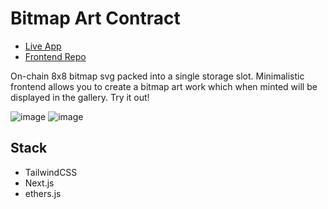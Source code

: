# Bitmap Art Contract

- [Live App](https://bitmap-art.vercel.app/all)
- [Frontend Repo](https://github.com/jtardioli/bitmap-art-frontend)

On-chain 8x8 bitmap svg packed into a single storage slot. Minimalistic frontend allows you to create a bitmap art work which when minted will be displayed in the gallery. Try it out!

![image](https://user-images.githubusercontent.com/85530348/185271555-42bec64f-9b53-4fe2-8361-2c3b17e89f7b.png)
![image](https://user-images.githubusercontent.com/85530348/185271597-e764f306-2bd7-4eea-ae5f-73d033dfb9ad.png)

## Stack
- TailwindCSS
- Next.js
- ethers.js

